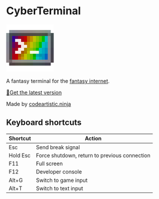 CyberTerminal
=============
![icon](./src/images/icon.gif)

A fantasy terminal for the [fantasy internet](https://fantasyinternet.github.io/).

[💾Get the latest version](https://github.com/FantasyInternet/cyberterminal/releases)

Made by [codeartistic.ninja](http://the.codeartistic.ninja/)

Keyboard shortcuts
------------------
Shortcut  | Action
--------- | ------
Esc       | Send break signal
Hold Esc  | Force shutdown, return to previous connection
F11       | Full screen
F12       | Developer console
Alt+G     | Switch to game input
Alt+T     | Switch to text input
